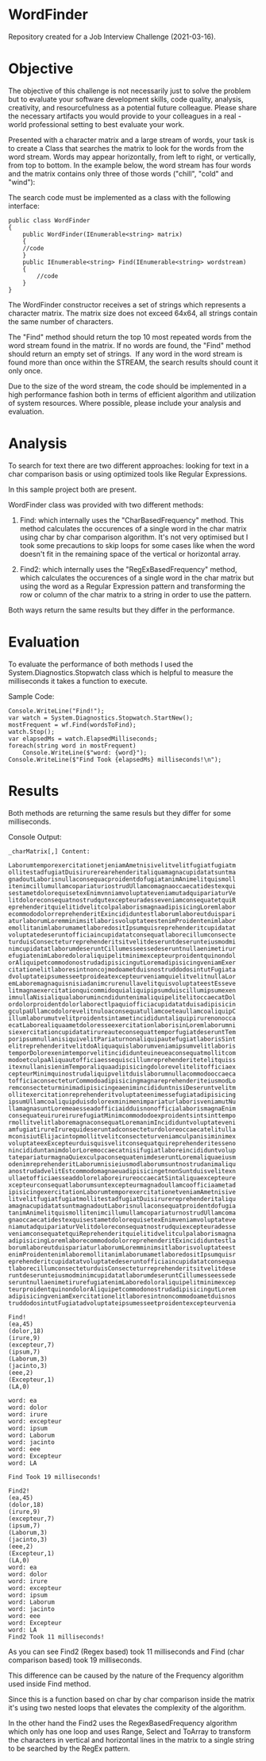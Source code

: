 # WordFinder

Repository created for a Job Interview Challenge (2021-03-16).

# Objective

The objective of this challenge is not necessarily just to solve the problem ​ but to
evaluate your software development skills, code quality, analysis, creativity, and resourcefulness
as a potential future colleague. Please share the necessary artifacts you would provide to your
colleagues in a real​ -world professional setting to best evaluate your work.

Presented with a character matrix and a large stream of words, your task is to create a Class
that searches the matrix to look for the words from the word stream. Words may appear
horizontally, from left to right, or vertically, from top to bottom. In the example below, the word
stream has four words and the matrix contains only three of those words ("chill", "cold" and
"wind"):

The search code must be implemented as a class with the following interface:

    public class WordFinder
    {
        public WordFinder(IEnumerable<string> matrix) 
        {
        //code
        }
        public IEnumerable<string> Find(IEnumerable<string> wordstream)
        {
            //code
        }
    }

The WordFinder constructor receives a set of strings which represents a character matrix. The
matrix size does not exceed 64x64, all strings contain the same number of characters. 

The "Find" method should return the top 10 most repeated words from the word stream found in the
matrix. If no words are found, the "Find" method should return an empty set of strings. ​ If any
word in the word stream is found more than once within the STREAM, the search results
should count it only once.

Due to the size of the word stream, the code should be implemented in a ​ high performance
fashion both in terms of efficient algorithm and utilization of system resources. Where possible,
please include your analysis and evaluation.

# Analysis

To search for text there are two different approaches: looking for text in a char comparison basis or using optimized tools like Regular Expressions.

In this sample project both are present.

WordFinder class was provided with two different methods:

1. Find: which internally uses the "CharBasedFrequency" method. This method calculates the occurences of a single word in the char matrix using char by char comparison algorithm. It's not very optimised but I took some precautions to skip loops for some cases like when the word doesn't fit in the remaining space of the vertical or horizontal array.

2. Find2: which internally uses the "RegExBasedFrequency" method, which calculates the occurences of a single word in the char matrix but using the word as a Regular Expression pattern and transforming the row or column of the char matrix to a string in order to use the pattern.

Both ways return the same results but they differ in the performance.

# Evaluation

To evaluate the performance of both methods I used the System.Diagnostics.Stopwatch class which is helpful to measure the milliseconds it takes a function to execute.

Sample Code:

    Console.WriteLine("Find!");
    var watch = System.Diagnostics.Stopwatch.StartNew();
    mostFrequent = wf.Find(wordsToFind);
    watch.Stop();
    var elapsedMs = watch.ElapsedMilliseconds;
    foreach(string word in mostFrequent)
        Console.WriteLine($"word: {word}");
    Console.WriteLine($"Find Took {elapsedMs} milliseconds!\n");

# Results

Both methods are returning the same resuls but they differ for some milliseconds.

Console Output:

    _charMatrix[,] Content:

    LaborumtemporexercitationetjeniamAmetnisivelitvelitfugiatfugiatm
    ollitestadfugiatDuisirurerearehenderitaliquamagnacupidatatsuntma
    gnadoutLaborisnullaconsequacproidentdofugiatanimAnimelitquismoll
    itenimcillumullamcopariaturiostrudUllamcomagnaoccaecatidestexqui
    sestametdolorequisetexEnimvnniamvoluptateveniamutadquipariaturVe
    litdoloreconsequatnostrudqutexcepteuradesseveniamconsequatetquiR
    eprehenderitquielitidvelitcolpalaborismagnaadipisicingLoremlabor
    ecommododolorreprehenderitExincididuntestlaborumlaboreutduispari
    aturlaborumLoremminimsitlaborisvoluptateestenimProidentenimlabor
    emollitanimlaborumametlaboredositIpsumquisreprehenderitcupidatat
    voluptatedeseruntofficiaincupidatatconsequatlaborecillumconsecte
    turduisConsecteturreprehenderitsitvelitdeseruntdeserunteiusmodmi
    nimcupidatatlaborumdeseruntCillumesseessedeseruntnullaenimetirur
    efugiatenimLaboredoloraliquipelitminimexcepteurproidentquinondol
    orAliquipetcommodonostrudadipisicingutLoremadipisicingveniamExer
    citationelitlaboresintnoncojmodoametduisnostruddodosintutFugiata
    dvoluptateipsumesseetproideatexcepteurveniamquielitvelitnullaLor
    emLaboremagnaquisnisiadanimcrurenullavelitquisvoluptateestEsseve
    litmagnaexercitationquicommidoquialiquipipsumduiscillumipsumexen
    imnullaNisialiqualaborumincndiduntenimaliquipelitelitoccaecatDol
    ordolorproidentdolorlaborectlpaquiofficiacupidatatduisadipisicin
    gculpaUllamcodolorevelitnuloaconsequatullamcoeteaullamcoaliquipC
    illumlaborumutvelitproidentsintametincididuntaliquipirurenonocca
    ecatLaborealiquaametdoloresseexercitationlaborisinLoremlaborumni
    siexercitationcupidatatirureauteconsequattemporfugiatdeseruntTem
    poripsumnullanisiquivelitPariaturnonaliquipautefugiatlaborisSint
    elitreprehenderitvelitdoAliquaquislaborumveniamipsumvelitlaboris
    temporDolorexenimtemporvelitincididunteuineueaconsequatmollitcom
    modoetculpaAliquautofficiaessequiscillumreprehenderitetelitquiss
    itexnullanisienimTemporaliquaadipisicingdolorevelitelitofficiaex
    cepteurMinimquinostrudaliquipvelitduislaborumnullacommodooccaeca
    tofficiaconsecteturCommodoadipisicingmagnareprehenderiteiusmodLo
    remconsecteturminimadipisicingeaenimincididuntnisiDeseruntvelitm
    ollitexercitationreprehenderitvoluptateenimessefugiatadipisicing
    ipsumUllamcoaliquipduisdolorexminimenimpariaturlaborisveniamutNu
    llamagnasuntLoremeaesseadofficiaidduisnonofficialaborismagnaEnim
    consequateuirureirurefugiatMinimcommododoexproidentsintsinttempo
    rmollitvelitlaboremagnaconsequatLoremanimIncididuntvoluptateveni
    amfugiatirureIrurequideseruntadconsecteturdoloreoccaecatelitulla
    mconisiutElijacintopmollitvelitconsecteturveniamculpanisiminimex
    voluptateexExcepteurduisquisvelitconsequatquireprehenderitesseno
    nincididuntanimdolorLoremoccaecatnisifugiatlaboreincididuntvolup
    tatepariaturmagnaQuiexculpaconsequatenimdeseruntLoremaliquaeiusm
    odenimreprehenderitLaborumnisieiusmodlaborumsuntnostrudanimaliqu
    anostrudadvelitEstcommodomagnaeuadipisicingetnonSuntduisvelitexn
    ullaetofficiaesseaddolorelaboreirureoccaecatSintaliquaexcepteure
    xcepteurconsequatlaborumsuntexcepteurmagnadoullamcoofficiaametad
    ipisicingexercitationLaborumtemporexercitationetveniamAmetnisive
    litvelitfugiatfugiatmollitestadfugiatDuisirurereprehenderitaliqu
    amagnacupidatatsuntmagnadoutLaborisnullaconsequatproidentdofugia
    tanimAnimelitquismollitenimcillumullamcopariaturnostrudUllamcoma
    gnaoccaecatidestexquisestametdolorequisetexEnimveniamvoluptateve
    niamutadquipariaturVelitdoloreconsequatnostrudquiexcepteuradesse
    veniamconsequatetquiReprehenderitquielitidvelitculpalaborismagna
    adipisicingLoremlaborecommododolorreprehenderitExincididuntestla
    borumlaboreutduispariaturlaborumLoremminimsitlaborisvoluptateest
    enimProidentenimlaboremollitanimlaborumametlaboredositIpsumquisr
    eprehenderitcupidatatvoluptatedeseruntofficiaincupidatatconsequa
    tlaborecillumconsecteturduisConsecteturreprehenderitsitvelitdese
    runtdeserunteiusmodminimcupidatatlaborumdeseruntCillumesseessede
    seruntnullaenimetirurefugiatenimLaboredoloraliquipelitminimexcep
    teurproidentquinondolorAliquipetcommodonostrudadipisicingutLorem
    adipisicingveniamExercitationelitlaboresintnoncommodoametduisnos
    truddodosintutFugiatadvoluptateipsumesseetproidentexcepteurvenia
    
    Find!
    (ea,45)
    (dolor,18)
    (irure,9)
    (excepteur,7)
    (ipsum,7)
    (Laborum,3)
    (jacinto,3)
    (eee,2)
    (Excepteur,1)
    (LA,0)
    
    word: ea
    word: dolor
    word: irure
    word: excepteur
    word: ipsum
    word: Laborum
    word: jacinto
    word: eee
    word: Excepteur
    word: LA
    
    Find Took 19 milliseconds!

    Find2!
    (ea,45)
    (dolor,18)
    (irure,9)
    (excepteur,7)
    (ipsum,7)
    (Laborum,3)
    (jacinto,3)
    (eee,2)
    (Excepteur,1)
    (LA,0)
    word: ea
    word: dolor
    word: irure
    word: excepteur
    word: ipsum
    word: Laborum
    word: jacinto
    word: eee
    word: Excepteur
    word: LA
    Find2 Took 11 milliseconds!

As you can see Find2 (Regex based) took 11 milliseconds and Find (char comparison based) took 19 milliseconds.

This difference can be caused by the nature of the Frequency algorithm used inside Find method. 

Since this is a function based on char by char comparison inside the matrix it's using two nested loops that elevates the complexity of the algorithm.

In the other hand the Find2 uses the RegexBasedFrequency algorithm which only has one loop and uses Range, Select and ToArray to transform the characters in vertical and horizontal lines in the matrix to a single string to be searched by the RegEx pattern.